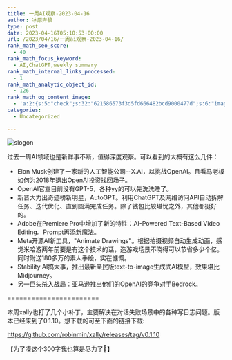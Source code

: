 ```yaml
---
title: 一周AI观察-2023-04-16
author: 冰原奔狼
type: post
date: 2023-04-16T05:10:53+00:00
url: /2023/04/16/一周ai观察-2023-04-16/
rank_math_seo_score:
  - 40
rank_math_focus_keyword:
  - AI,ChatGPT,weekly summary
rank_math_internal_links_processed:
  - 1
rank_math_analytic_object_id:
  - 126
rank_math_og_content_image:
  - 'a:2:{s:5:"check";s:32:"621586573f3d5fd666482bcd9000477d";s:6:"images";a:1:{i:0;i:370;}}'
categories:
  - Uncategorized

---
```

<img decoding="async" src="https://i0.wp.com/salty.vip/wp-content/uploads/2023/04/截屏2023-04-16-12.42.59.png?resize=300%2C294" alt="slogon" data-recalc-dims="1" />

过去一周AI领域也是新鲜事不断，值得深度观察。可以看到的大概有这么几件：

  * Elon Musk创建了一家新的人工智能公司--X.AI，以挑战OpenAI。且看马老板如何为2018年退出OpenAI投资找回场子。
  * OpenAI官宣目前没有GPT-5，各种yy的可以先洗洗睡了。
  * 新晋大力出奇迹榜新明星，AutoGPT。利用ChatGPT及网络访问API自动拆解任务、迭代优化、直到圆满完成任务。除了钱包比较堪忧之外，其他都挺好的。
  * Adobe在Premiere Pro中增加了新的特性：AI-Powered Text-Based Video Editing。Prompt再添新魔法。
  * Meta开源AI新工具，"Animate Drawings"。根据拍摄视频自动生成动画，感觉米哈游两年前要是有这个技术的话，造游戏场景不晓得可以节省多少个亿。同时附送180多万的素人手绘，实在慷慨。
  * Stability AI搞大事，推出最新亲民版text-to-image生成式AI模型，效果堪比Midjourney。
  * 另一巨头杀入战局：亚马逊推出他们的OpenAI的竞争对手Bedrock。

=======================

本周xally也打了几个小补丁，主要解决在对话失败场景中的各种写日志问题。版本已经来到了0.1.10。想下载的可至下面的链接下载:

<https://github.com/robinmin/xally/releases/tag/v0.1.10>

【为了凑这个300字我也算是尽力了🤣】